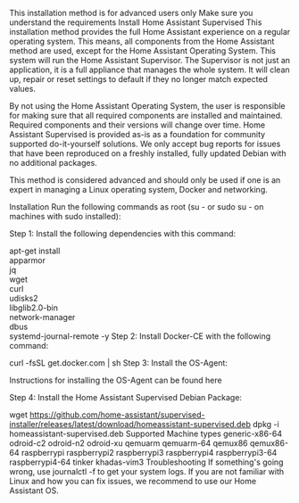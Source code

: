 This installation method is for advanced users only
Make sure you understand the requirements
Install Home Assistant Supervised
This installation method provides the full Home Assistant experience on a regular operating system. This means, all components from the Home Assistant method are used, except for the Home Assistant Operating System. This system will run the Home Assistant Supervisor. The Supervisor is not just an application, it is a full appliance that manages the whole system. It will clean up, repair or reset settings to default if they no longer match expected values.

By not using the Home Assistant Operating System, the user is responsible for making sure that all required components are installed and maintained. Required components and their versions will change over time. Home Assistant Supervised is provided as-is as a foundation for community supported do-it-yourself solutions. We only accept bug reports for issues that have been reproduced on a freshly installed, fully updated Debian with no additional packages.

This method is considered advanced and should only be used if one is an expert in managing a Linux operating system, Docker and networking.

Installation
Run the following commands as root (su - or sudo su - on machines with sudo installed):

Step 1: Install the following dependencies with this command:

apt-get install \
apparmor \
jq \
wget \
curl \
udisks2 \
libglib2.0-bin \
network-manager \
dbus \
systemd-journal-remote -y
Step 2: Install Docker-CE with the following command:

curl -fsSL get.docker.com | sh
Step 3: Install the OS-Agent:

Instructions for installing the OS-Agent can be found here

Step 4: Install the Home Assistant Supervised Debian Package:

wget https://github.com/home-assistant/supervised-installer/releases/latest/download/homeassistant-supervised.deb
dpkg -i homeassistant-supervised.deb
Supported Machine types
generic-x86-64
odroid-c2
odroid-n2
odroid-xu
qemuarm
qemuarm-64
qemux86
qemux86-64
raspberrypi
raspberrypi2
raspberrypi3
raspberrypi4
raspberrypi3-64
raspberrypi4-64
tinker
khadas-vim3
Troubleshooting
If something's going wrong, use journalctl -f to get your system logs. If you are not familiar with Linux and how you can fix issues, we recommend to use our Home Assistant OS.
